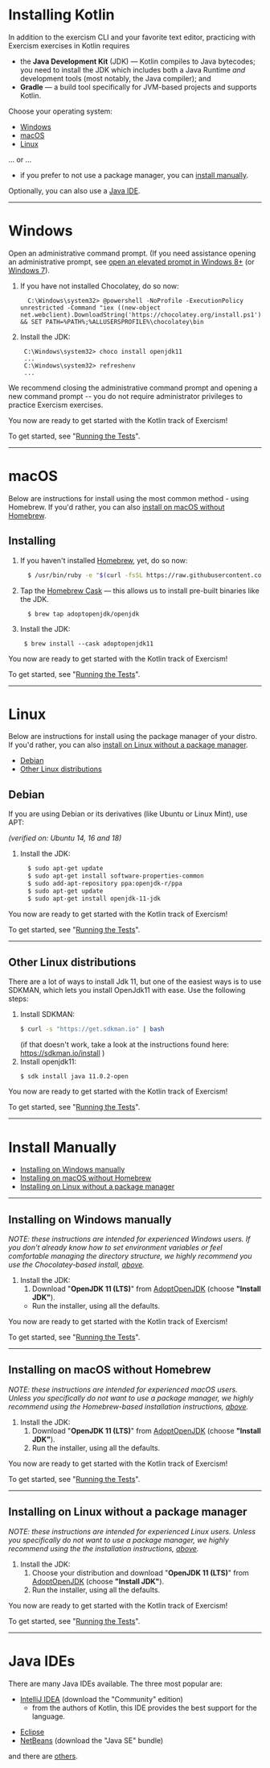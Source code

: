 # Installing Kotlin

In addition to the exercism CLI and your favorite text editor, practicing with Exercism exercises in Kotlin requires

* the **Java Development Kit** (JDK) — Kotlin compiles to Java bytecodes; you need to install the JDK which includes both a Java Runtime *and* development tools (most notably, the Java compiler); and
* **Gradle** — a build tool specifically for JVM-based projects and supports Kotlin.

Choose your operating system:

* [Windows](#windows)
* [macOS](#macos)
* [Linux](#linux)

... or ...
* if you prefer to not use a package manager, you can [install manually](#install-manually).

Optionally, you can also use a [Java IDE](#java-ides).

----

# Windows

Open an administrative command prompt.  (If you need assistance opening an administrative prompt, see [open an elevated prompt in Windows 8+](http://www.howtogeek.com/194041/how-to-open-the-command-prompt-as-administrator-in-windows-8.1/) (or [Windows 7](http://www.howtogeek.com/howto/windows-vista/run-a-command-as-administrator-from-the-windows-vista-run-box/)).

1. If you have not installed Chocolatey, do so now:

      ```batchfile
        C:\Windows\system32> @powershell -NoProfile -ExecutionPolicy unrestricted -Command "iex ((new-object net.webclient).DownloadString('https://chocolatey.org/install.ps1'))" && SET PATH=%PATH%;%ALLUSERSPROFILE%\chocolatey\bin
      ```

2.  Install the JDK:

       ```batchfile
        C:\Windows\system32> choco install openjdk11
        ...
        C:\Windows\system32> refreshenv
        ...
       ```

We recommend closing the administrative command prompt and opening a new command prompt -- you do not require administrator privileges to practice Exercism exercises.

You now are ready to get started with the Kotlin track of Exercism!

To get started, see "[Running the Tests](http://exercism.io/languages/kotlin/tests)".

----

# macOS

Below are instructions for install using the most common method - using Homebrew.  If you'd rather, you can also [install on macOS without Homebrew](#installing-on-macos-without-homebrew).

## Installing

1. If you haven't installed [Homebrew](http://brew.sh), yet, do so now:

      ```sh
        $ /usr/bin/ruby -e "$(curl -fsSL https://raw.githubusercontent.com/Homebrew/install/master/install)"
      ```

2. Tap the [Homebrew Cask](https://caskroom.github.io/) — this allows us to install pre-built binaries like the JDK.

      ```
        $ brew tap adoptopenjdk/openjdk
      ```

3.  Install the JDK:

       ```
        $ brew install --cask adoptopenjdk11
       ```

You now are ready to get started with the Kotlin track of Exercism!

To get started, see "[Running the Tests](http://exercism.io/languages/kotlin/tests)".

----

# Linux

Below are instructions for install using the package manager of your distro.  If you'd rather, you can also [install on Linux without a package manager](#installing-on-linux-without-a-package-manager).

* [Debian](#debian)
* [Other Linux distributions](#Other-Linux-distributions)

## Debian

If you are using Debian or its derivatives (like Ubuntu or Linux Mint), use APT:

*(verified on: Ubuntu 14, 16 and 18)*

1. Install the JDK:

      ```sh
        $ sudo apt-get update
        $ sudo apt-get install software-properties-common
        $ sudo add-apt-repository ppa:openjdk-r/ppa
        $ sudo apt-get update
        $ sudo apt-get install openjdk-11-jdk
      ```


You now are ready to get started with the Kotlin track of Exercism!

To get started, see "[Running the Tests](http://exercism.io/languages/kotlin/tests)".

----

## Other Linux distributions

There are a lot of ways to install Jdk 11, but one of the easiest ways is to use SDKMAN, 
which lets you install OpenJdk11 with ease. Use the following steps:

1. Install SDKMAN:
    ```sh
    $ curl -s "https://get.sdkman.io" | bash
    ``` 
    (if that doesn't work, take a look at the instructions found here: https://sdkman.io/install )
1. Install openjdk11:
    ```
    $ sdk install java 11.0.2-open
    ``` 

You now are ready to get started with the Kotlin track of Exercism!

To get started, see "[Running the Tests](http://exercism.io/languages/kotlin/tests)".

----

# Install Manually

* [Installing on Windows manually](#installing-on-windows-manually)
* [Installing on macOS without Homebrew](#installing-on-macos-without-homebrew)
* [Installing on Linux without a package manager](#installing-on-linux-without-a-package-manager)

----

## Installing on Windows manually

*NOTE: these instructions are intended for experienced Windows users.  If you don't already know how to set environment variables or feel comfortable managing the directory structure, we highly recommend you use the Chocolatey-based install, [above](#windows).*

1. Install the JDK:
   1. Download "**OpenJDK 11 (LTS)**" from [AdoptOpenJDK](https://adoptopenjdk.net/releases.html?variant=openjdk11#x64_win) (choose **"Install JDK"**).
   -  Run the installer, using all the defaults.

You now are ready to get started with the Kotlin track of Exercism!

To get started, see "[Running the Tests](http://exercism.io/languages/kotlin/tests)".

----

## Installing on macOS without Homebrew

*NOTE: these instructions are intended for experienced macOS users.  Unless you specifically do not want to use a package manager, we highly recommend using the Homebrew-based installation instructions, [above](#macos).*

1. Install the JDK:
   1. Download "**OpenJDK 11 (LTS)**" from [AdoptOpenJDK](https://adoptopenjdk.net/releases.html?variant=openjdk11#x64_mac) (choose **"Install JDK"**).
   2. Run the installer, using all the defaults.
      
You now are ready to get started with the Kotlin track of Exercism!

To get started, see "[Running the Tests](http://exercism.io/languages/kotlin/tests)".

----

## Installing on Linux without a package manager

*NOTE: these instructions are intended for experienced Linux users.  Unless you specifically do not want to use a package manager, we highly recommend using the the installation instructions, [above](#linux).*

1. Install the JDK:
   1. Choose your distribution and download "**OpenJDK 11 (LTS)**" from [AdoptOpenJDK](https://adoptopenjdk.net/releases.html?variant=openjdk11) (choose **"Install JDK"**).
   2. Run the installer, using all the defaults.

You now are ready to get started with the Kotlin track of Exercism!

To get started, see "[Running the Tests](http://exercism.io/languages/kotlin/tests)".

----

# Java IDEs

There are many Java IDEs available.  The three most popular are:

* [IntelliJ IDEA](https://www.jetbrains.com/idea/download/) (download the "Community" edition)
  - from the authors of Kotlin, this IDE provides the best support for the language.
- [Eclipse](https://www.eclipse.org/downloads/)
- [NetBeans](https://netbeans.org/downloads/) (download the "Java SE" bundle)

and there are [others](https://en.wikibooks.org/wiki/Java_Programming/Java_IDEs).

